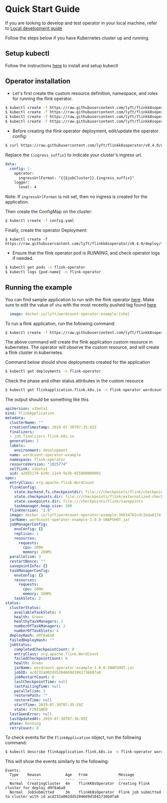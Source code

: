# Quick Start Guide

If you are looking to develop and test operator in your local machine, refer to [Local development guide](local_dev.md)

Follow the steps below if you have Kubernetes cluster up and running.

## Setup kubectl
Follow the instructions [here](https://kubernetes.io/docs/tasks/tools/install-kubectl/) to install and setup kubectl

## Operator installation

* Let's first create the custom resource definition, namespace, and roles for running the flink operator.

```bash
$ kubectl create -f https://raw.githubusercontent.com/lyft/flinkk8soperator/v0.4.0/deploy/crd.yaml
$ kubectl create -f https://raw.githubusercontent.com/lyft/flinkk8soperator/v0.4.0/deploy/namespace.yaml
$ kubectl create -f https://raw.githubusercontent.com/lyft/flinkk8soperator/v0.4.0/deploy/role.yaml
$ kubectl create -f https://raw.githubusercontent.com/lyft/flinkk8soperator/v0.4.0/deploy/role-binding.yaml
```

* Before creating the flink operator deployment, edit/update the operator config:

``` bash
$ curl https://raw.githubusercontent.com/lyft/flinkk8soperator/v0.4.0/deploy/config.yaml
```

Replace the `{ingress_suffix}` to indicate your cluster's ingress url.

```yaml
data:
  config: |-
    operator:
      ingressUrlFormat: "{{$jobCluster}}.{ingress_suffix}"
    logger:
      level: 4
```

Note: If `ingressUrlFormat` is not set, then no ingress is created for the application.

Then create the ConfigMap on the cluster:
```bash
$ kubectl create -f config.yaml
```

Finally, create the operator Deployment:
```
$ kubectl create -f https://raw.githubusercontent.com/lyft/flinkk8soperator/v0.4.0/deploy/flinkk8soperator.yaml
```

* Ensure that the flink operator pod is *RUNNING*, and check operator logs if needed.

```bash
$ kubectl get pods -n flink-operator
$ kubectl logs {pod-name} -n flink-operator
```

## Running the example

You can find sample application to run with the flink operator [here](/examples/wordcount/).
Make sure to edit the value of `sha` with the most recently pushed tag found [here](https://hub.docker.com/r/lyft/wordcount-operator-example/tags)
```yaml
  image: docker.io/lyft/wordcount-operator-example:{sha}
```

To run a flink application, run the following command:

```bash
$ kubectl create -f https://raw.githubusercontent.com/lyft/flinkk8soperator/v0.4.0/examples/wordcount/flink-operator-custom-resource.yaml
```

The above command will create the flink application custom resource in kubernetes. The operator will observe the custom resource, and will create a flink cluster in kubernetes.

Command below should show deployments created for the application
```bash
$ kubectl get deployments -n flink-operator
```

Check the phase and other status attributes in the custom resource
```bash
$ kubectl get flinkapplication.flink.k8s.io -n flink-operator wordcount-operator-example -o yaml
```

The output should be something like this
```yaml
apiVersion: v1beta1
kind: FlinkApplication
metadata:
  clusterName: ""
  creationTimestamp: 2019-07-30T07:35:42Z
  finalizers:
  - job.finalizers.flink.k8s.io
  generation: 1
  labels:
    environment: development
  name: wordcount-operator-example
  namespace: flink-operator
  resourceVersion: "1025774"
  selfLink: v1beta1
  uid: a2855178-b29c-11e9-9a3b-025000000001
spec:
  entryClass: org.apache.flink.WordCount
  flinkConfig:
    state.backend.fs.checkpointdir: file:///checkpoints/flink/checkpoints
    state.checkpoints.dir: file:///checkpoints/flink/externalized-checkpoints
    state.savepoints.dir: file:///checkpoints/flink/savepoints
    taskmanager.heap.size: 200
  flinkVersion: "1.8"
  image: docker.io/lyft/wordcount-operator-example:3b0347b2cdc1bda817e72b3099dac1c1b1363311
  jarName: wordcount-operator-example-1.0.0-SNAPSHOT.jar
  jobManagerConfig:
    envConfig: {}
    replicas: 1
    resources:
      requests:
        cpu: 200m
        memory: 200Mi
  parallelism: 3
  restartNonce: ""
  savepointInfo: {}
  taskManagerConfig:
    envConfig: {}
    resources:
      requests:
        cpu: 200m
        memory: 200Mi
    taskSlots: 2
status:
  clusterStatus:
    availableTaskSlots: 4
    health: Green
    healthyTaskManagers: 2
    numberOfTaskManagers: 2
    numberOfTaskSlots: 4
  deployHash: d9f8a6a8
  failedDeployHash: ""
  jobStatus:
    completedCheckpointCount: 0
    entryClass: org.apache.flink.WordCount
    failedCheckpointCount: 0
    health: Green
    jarName: wordcount-operator-example-1.0.0-SNAPSHOT.jar
    jobID: acd232a002dd5204669d1041736b8fa0
    jobRestartCount: 0
    lastCheckpointTime: null
    lastFailingTime: null
    parallelism: 3
    restorePath: ""
    restoreTime: null
    startTime: 2019-07-30T07:35:59Z
    state: FINISHED
  lastSeenError: null
  lastUpdatedAt: 2019-07-30T07:36:09Z
  phase: Running
  retryCount: 0
```

To check events for the `FlinkApplication` object, run the following command:

```bash
$ kubectl describe flinkapplication.flink.k8s.io -n flink-operator wordcount-operator-example
```

This will show the events similarly to the following:

```
Events:
  Type    Reason           Age   From              Message
  ----    ------           ----  ----              -------
  Normal  CreatingCluster  4m    flinkK8sOperator  Creating Flink cluster for deploy d9f8a6a8
  Normal  JobSubmitted     3m    flinkK8sOperator  Flink job submitted to cluster with id acd232a002dd5204669d1041736b8fa0
```
